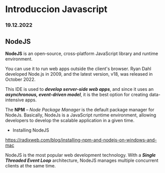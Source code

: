 # Introduccion Javascript

### 19.12.2022

## NodeJS

**NodeJS** is an open-source, cross-platform JavaScript library and runtime environment. 

You can use it to run web apps outside the client's browser. Ryan Dahl developed Node.js in 2009, and the latest version, v18, was released in October 2022. 

This IDE is used to ***develop server-side web apps***, and since it uses an ***asynchronous, event-driven model***, it is the best option for creating data-intensive apps.

The **NPM** – *Node Package Manager* is the default package manager for NodeJs. Basically, NodeJs is a JavaScript runtime environment, allowing developers to develop the scalable application in a given time.

- Installing NodeJS

https://radixweb.com/blog/installing-npm-and-nodejs-on-windows-and-mac

NodeJS is the most popular web development technology. With a ***Single Threaded Event Loop*** architecture, NodeJS manages multiple concurrent clients at the same time. 

